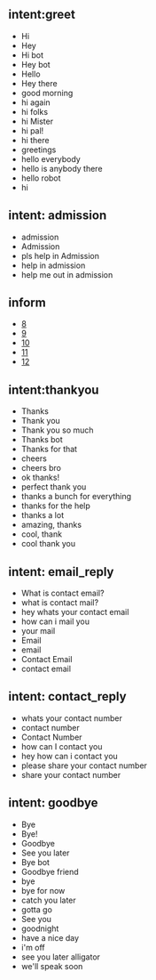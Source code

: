 ## intent:greet

- Hi
- Hey
- Hi bot
- Hey bot
- Hello
- Hey there
- good morning
- hi again
- hi folks
- hi Mister
- hi pal!
- hi there
- greetings
- hello everybody
- hello is anybody there
- hello robot
- hi


## intent: admission
- admission
- Admission
- pls help in Admission
- help in admission
- help me out in admission

## inform
- [8](standard)
- [9](standard)
- [10](standard)
- [11](standard)
- [12](standard)

## intent:thankyou
- Thanks
- Thank you
- Thank you so much
- Thanks bot
- Thanks for that
- cheers
- cheers bro
- ok thanks!
- perfect thank you
- thanks a bunch for everything
- thanks for the help
- thanks a lot
- amazing, thanks
- cool, thank
- cool thank you

## intent: email_reply
- What is contact email?
- what is contact mail?
- hey whats your contact email
- how can i mail you
- your mail
- Email
- email
- Contact Email
- contact email

## intent: contact_reply
- whats your contact number
- contact number
- Contact Number 
- how can I contact you
- hey how can i contact you
- please share your contact number
- share your contact number


## intent: goodbye
- Bye
- Bye!
- Goodbye
- See you later
- Bye bot
- Goodbye friend
- bye
- bye for now
- catch you later
- gotta go
- See you
- goodnight
- have a nice day
- i'm off
- see you later alligator
- we'll speak soon

